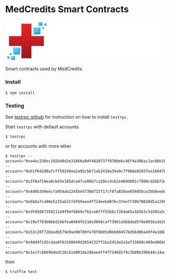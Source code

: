 # MedCredits Smart Contracts

[![Logo](assets/medcredwhitecropped.png)](https://medcredits.io/)

Smart contracts used by MedCredits

### Install
    $ npm install

### Testing

See [testrpc github](https://github.com/ethereumjs/testrpc) for instruction on how to install `testrpc`. 

Start `testrpc` with default accounts 

    $ testrpc
    
or for accounts with more ether

    $ testrpc --account="0xa4ac238ec192b49d3e31666a9df4810737f0700e6c46f4a306ac1ac0bb1b39df,6000000000000000000000" --account="0xb1f642d0a7cff59249aa2a95cbb71ab2418a39a9c7f986e0265fea16047b05d7,6000000000000000000000" --account="0x3f8af19ea0cb43e185dca47ce06b7ca20ec4cb2e469d001c7809cd2bb73efab4,6000000000000000000000" --account="0x4d0b3d9eecfa95dab1245be5730d715f17cf8fa820ae05405bce2bb8eeb0e74a,6000000000000000000000" --account="0x6b8a7ca98e5235ab31fdf69eee4ff2deebd076c37ee7f39b70020d5a1298ee6e,11000000000000000000000" --account="0xdfd5067350112a9f94f6869c7b2ce8fff55b6cf264eb5a102b3c5d385a54a501,6000000000000000000000" --account="0x19ef703b86bd24bfea046dfb116e3668caf73961a568dad5f8e8916a1620017e,6000000000000000000000" --account="0x53c28f72bbadb579e9ae90789fe70f8b05d0b608457bd56d0ba49f4a188de94b,6000000000000000000000" --account="0x9dd4f1d2cdaa0f63160649d2b54232ff1ba2d1da2a3af33689c468ed66b6ad15,6000000000000000000000" --account="0x1e1fc8869bded138cb1d001de246ae4ff4f734601f9c3b00b398b44c14a4214c,6000000000000000000000" 

then

    $ truffle test

